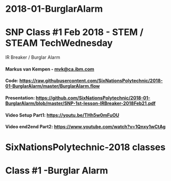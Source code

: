 # 2018-01-BurglarAlarm
# SNP Class #1 Feb 2018 - STEM / STEAM TechWednesday
IR Breaker / Burglar Alarm
#### Markus van Kempen - mvk@ca.ibm.com

#### Code: https://raw.githubusercontent.com/SixNationsPolytechnic/2018-01-BurglarAlarm/master/BurglarAlarm.flow
#### Presentation: https://github.com/SixNationsPolytechnic/2018-01-BurglarAlarm/blob/master/SNP-1st-lesson-IRBreaker-2018Feb21.pdf
#### Video Setup Part1: https://youtu.be/THh5w0mFuOU
#### Video end2end Part2: https://www.youtube.com/watch?v=1Qnxy1wCtAg

# SixNationsPolytechnic-2018 classes
# Class #1 -Burglar Alarm
